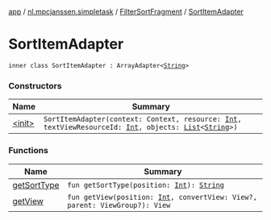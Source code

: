 [app](../../../index.md) / [nl.mpcjanssen.simpletask](../../index.md) / [FilterSortFragment](../index.md) / [SortItemAdapter](.)

# SortItemAdapter

`inner class SortItemAdapter : ArrayAdapter<`[`String`](https://kotlinlang.org/api/latest/jvm/stdlib/kotlin/-string/index.html)`>`

### Constructors

| Name | Summary |
|---|---|
| [&lt;init&gt;](-init-.md) | `SortItemAdapter(context: Context, resource: `[`Int`](https://kotlinlang.org/api/latest/jvm/stdlib/kotlin/-int/index.html)`, textViewResourceId: `[`Int`](https://kotlinlang.org/api/latest/jvm/stdlib/kotlin/-int/index.html)`, objects: `[`List`](https://kotlinlang.org/api/latest/jvm/stdlib/kotlin.collections/-list/index.html)`<`[`String`](https://kotlinlang.org/api/latest/jvm/stdlib/kotlin/-string/index.html)`>)` |

### Functions

| Name | Summary |
|---|---|
| [getSortType](get-sort-type.md) | `fun getSortType(position: `[`Int`](https://kotlinlang.org/api/latest/jvm/stdlib/kotlin/-int/index.html)`): `[`String`](https://kotlinlang.org/api/latest/jvm/stdlib/kotlin/-string/index.html) |
| [getView](get-view.md) | `fun getView(position: `[`Int`](https://kotlinlang.org/api/latest/jvm/stdlib/kotlin/-int/index.html)`, convertView: View?, parent: ViewGroup?): View` |
